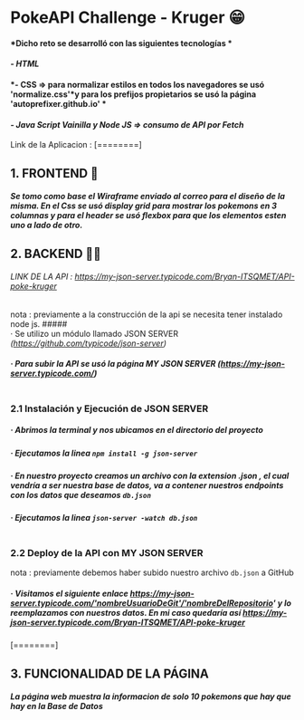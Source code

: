 # PokeAPI Challenge - Kruger 😁
#### *Dicho reto se desarrolló con las siguientes tecnologías *
#### *- HTML*
#### *- CSS => para normalizar estilos en todos los navegadores se usó 'normalize.css'*y para los prefijos propietarios se usó la página 'autoprefixer.github.io' *
#### *- Java Script Vainilla y Node JS => consumo de API por Fetch*
 Link de la Aplicacion : 
[========]
## 1. FRONTEND 🤳
##### Se tomo como base el Wiraframe enviado al correo para el diseño de la misma. En el Css se usó display grid para mostrar los pokemons en 3 columnas y para el header se usó flexbox para que los elementos esten uno a lado de otro.
## 2. BACKEND 🐱‍🏍
###### *LINK DE LA API :  https://my-json-server.typicode.com/Bryan-ITSQMET/API-poke-kruger*
nota : previamente a la construcción de la api se necesita tener instalado node js.
#####<BR>· Se utilizo un módulo llamado JSON SERVER *(https://github.com/typicode/json-server)*
##### · Para subir la API se usó la página MY JSON SERVER *(https://my-json-server.typicode.com/)*
###  <BR> 2.1 Instalación y Ejecución de JSON SERVER 
##### · Abrimos la terminal y nos ubicamos en el directorio del proyecto
##### · Ejecutamos la linea `npm install -g json-server`
##### · En nuestro proyecto creamos un archivo con la extension .json , el cual vendría a ser nuestra base de datos, va a contener nuestros endpoints con los datos que deseamos `db.json`
##### · Ejecutamos la linea `json-server -watch db.json` 
###  <BR> 2.2 Deploy de la API con MY JSON SERVER 
nota : previamente debemos haber subido nuestro archivo `db.json` a GitHub
##### · Visitamos el siguiente enlace https://my-json-server.typicode.com/'nombreUsuarioDeGit'/'nombreDelRepositorio' y lo reemplazamos con nuestros datos. En mi caso quedaría así https://my-json-server.typicode.com/Bryan-ITSQMET/API-poke-kruger
[========]
## 3. FUNCIONALIDAD DE LA PÁGINA
##### La página web muestra la informacion de solo 10 pokemons que hay que hay en la Base de Datos

